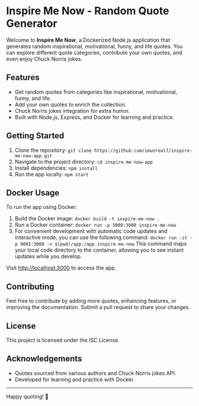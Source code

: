 # Inspire Me Now - Random Quote Generator

Welcome to **Inspire Me Now**, a Dockerized Node.js application that generates random inspirational, motivational, funny, and life quotes. You can explore different quote categories, contribute your own quotes, and even enjoy Chuck Norris jokes.

## Features

- Get random quotes from categories like inspirational, motivational, funny, and life.
- Add your own quotes to enrich the collection.
- Chuck Norris jokes integration for extra humor.
- Built with Node.js, Express, and Docker for learning and practice.

## Getting Started

1. Clone the repository: `git clone https://github.com/imunreal7/inspire-me-now-app.git`
2. Navigate to the project directory: `cd inspire-me-now-app`
3. Install dependencies: `npm install`
4. Run the app locally: `npm start`

## Docker Usage

To run the app using Docker:

1. Build the Docker image: `docker build -t inspire-me-now .`
2. Run a Docker container: `docker run -p 3000:3000 inspire-me-now`
3. For convenient development with automatic code updates and interactive mode, you can use the following command:
`docker run -it -p 9001:3000 -v $(pwd)/app:/app inspire-me-now`
This command maps your local code directory to the container, allowing you to see instant updates while you develop.

Visit [http://localhost:3000](http://localhost:3000) to access the app.

## Contributing

Feel free to contribute by adding more quotes, enhancing features, or improving the documentation. Submit a pull request to share your changes.

## License

This project is licensed under the ISC License.

## Acknowledgements

- Quotes sourced from various authors and Chuck Norris jokes API.
- Developed for learning and practice with Docker.

---

Happy quoting! 🚀
